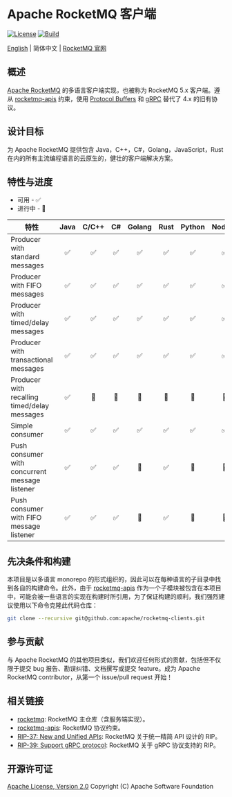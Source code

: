 # Apache RocketMQ 客户端

[![License][license-image]][license-url] [![Build][build-image]][build-url]

[English](README.md) | 简体中文 | [RocketMQ 官网](https://rocketmq.apache.org/)

## 概述

[Apache RocketMQ](https://rocketmq.apache.org/) 的多语言客户端实现，也被称为 RocketMQ 5.x 客户端。遵从 [rocketmq-apis](https://github.com/apache/rocketmq-apis) 约束，使用 [Protocol Buffers](https://developers.google.com/protocol-buffers) 和 [gRPC](https://grpc.io/) 替代了 4.x 的旧有协议。

## 设计目标

为 Apache RocketMQ 提供包含 Java，C++，C#，Golang，JavaScript，Rust 在内的所有主流编程语言的云原生的，健壮的客户端解决方案。

## 特性与进度

* 可用 - ✅
* 进行中 - 🚧

| 特性                                             | Java  | C/C++  |  C#   | Golang | Rust | Python | Node.js |  PHP  |
|------------------------------------------------| :---: |:------:|:-----:|:------:|:----:|:------:|:-------:| :---: |
| Producer with standard messages                |   ✅   |   ✅    |   ✅   |   ✅    |  ✅   |   ✅    |    ✅    |   🚧   |
| Producer with FIFO messages                    |   ✅   |   ✅    |   ✅   |   ✅    |  ✅   |   ✅    |    ✅    |   🚧   |
| Producer with timed/delay messages             |   ✅   |   ✅    |   ✅   |   ✅    |  ✅   |   ✅    |    ✅    |   🚧   |
| Producer with transactional messages           |   ✅   |   ✅    |   ✅   |   ✅    |  ✅   |   ✅    |    ✅    |   🚧   |
| Producer with recalling timed/delay messages   |   ✅   |   🚧   |   🚧    |   🚧   |   🚧   |    🚧    |   🚧    |   🚧   |
| Simple consumer                                |   ✅   |   ✅    |   ✅   |   ✅    |  ✅   |   ✅    |    ✅    |   🚧   |
| Push consumer with concurrent message listener |   ✅   |   ✅    |  ✅   |   🚧   |  ✅   |   🚧   |   🚧    |   🚧   |
| Push consumer with FIFO message listener       |   ✅   |   ✅    |  ✅   |   🚧   |  ✅   |   🚧   |   🚧    |   🚧   |

## 先决条件和构建

本项目是以多语言 monorepo 的形式组织的，因此可以在每种语言的子目录中找到各自的构建命令。此外，由于 [rocketmq-apis](https://github.com/apache/rocketmq-apis) 作为一个子模块被包含在本项目中，可能会被一些语言的实现在构建时所引用，为了保证构建的顺利，我们强烈建议使用以下命令克隆此代码仓库：

```sh
git clone --recursive git@github.com:apache/rocketmq-clients.git
```

## 参与贡献

与 Apache RocketMQ 的其他项目类似，我们欢迎任何形式的贡献，包括但不仅限于提交 bug 报告、勘误纠错、文档撰写或提交 feature。成为 Apache RocketMQ contributor，从第一个 issue/pull request 开始！

## 相关链接

* [rocketmq](https://github.com/apache/rocketmq): RocketMQ 主仓库（含服务端实现）。
* [rocketmq-apis](https://github.com/apache/rocketmq-apis): RocketMQ 协议约束。
* [RIP-37: New and Unified APIs](https://shimo.im/docs/m5kv92OeRRU8olqX): RocketMQ 关于统一精简 API 设计的 RIP。
* [RIP-39: Support gRPC protocol](https://shimo.im/docs/gXqmeEPYgdUw5bqo): RocketMQ 关于 gRPC 协议支持的 RIP。

## 开源许可证

[Apache License, Version 2.0](http://www.apache.org/licenses/LICENSE-2.0.html) Copyright (C) Apache Software Foundation

[license-image]: https://img.shields.io/badge/license-Apache%202-4EB1BA.svg
[license-url]: https://www.apache.org/licenses/LICENSE-2.0.html
[build-image]: https://github.com/pysinsjz/rocketmq-clients/actions/workflows/build.yml/badge.svg
[build-url]: https://github.com/pysinsjz/rocketmq-clients/actions/workflows/build.yml
